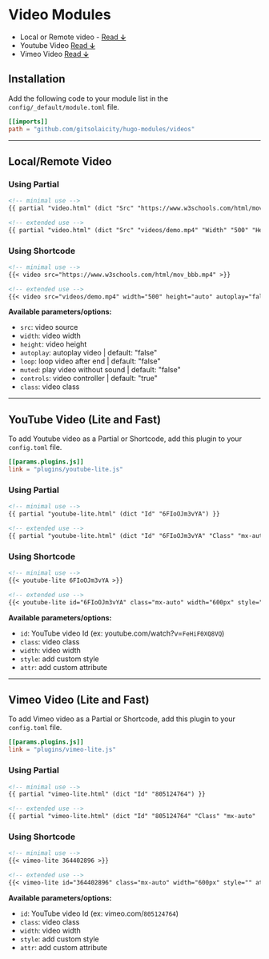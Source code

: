# Video Modules

- Local or Remote video - [Read ↆ](https://github.com/gitsolaicity/hugo-modules/tree/master/videos#localremote-video)
- Youtube Video [Read ↆ](https://github.com/gitsolaicity/hugo-modules/tree/master/videos#youtube-video-lite-and-fast)
- Vimeo Video [Read ↆ](https://github.com/gitsolaicity/hugo-modules/tree/master/videos#vimeo-video-lite-and-fast)

## Installation

Add the following code to your module list in the `config/_default/module.toml` file.

```toml
[[imports]]
path = "github.com/gitsolaicity/hugo-modules/videos"
```

<hr>

## Local/Remote Video

### Using Partial

```md
<!-- minimal use -->
{{ partial "video.html" (dict "Src" "https://www.w3schools.com/html/mov_bbb.mp4") }}

<!-- extended use -->
{{ partial "video.html" (dict "Src" "videos/demo.mp4" "Width" "500" "Height" "auto" "Autoplay" "false" "Loop" "false" "Muted" "false" "Controls" "true" "Class" "ght-video") }}
```

### Using Shortcode

```md
<!-- minimal use -->
{{< video src="https://www.w3schools.com/html/mov_bbb.mp4" >}}

<!-- extended use -->
{{< video src="videos/demo.mp4" width="500" height="auto" autoplay="false" loop="false" muted="false" controls="true" class="" >}}
```

**Available parameters/options:**

- `src`: video source
- `width`: video width
- `height`: video height
- `autoplay`: autoplay video | default: "false"
- `loop`: loop video after end | default: "false"
- `muted`: play video without sound | default: "false"
- `controls`: video controller | default: "true"
- `class`: video class

<hr>

## YouTube Video (Lite and Fast)

To add Youtube video as a Partial or Shortcode, add this plugin to your `config.toml` file.

```toml
[[params.plugins.js]]
link = "plugins/youtube-lite.js"
```

### Using Partial

```md
<!-- minimal use -->
{{ partial "youtube-lite.html" (dict "Id" "6FIoOJm3vYA") }}

<!-- extended use -->
{{ partial "youtube-lite.html" (dict "Id" "6FIoOJm3vYA" "Class" "mx-auto"  "Width" "600px" "Style" "" "Attr" "") }}
```

### Using Shortcode

```md
<!-- minimal use -->
{{< youtube-lite 6FIoOJm3vYA >}}

<!-- extended use -->
{{< youtube-lite id="6FIoOJm3vYA" class="mx-auto" width="600px" style="" attr="" >}}
```

**Available parameters/options:**

- `id`: YouTube video Id (ex: youtube.com/watch?v=`FeHiF0XQ8VQ`)
- `class`: video class
- `width`: video width
- `style`: add custom style
- `attr`: add custom attribute

<hr>

## Vimeo Video (Lite and Fast)

To add Vimeo video as a Partial or Shortcode, add this plugin to your `config.toml` file.

```toml
[[params.plugins.js]]
link = "plugins/vimeo-lite.js"
```

### Using Partial

```md
<!-- minimal use -->
{{ partial "vimeo-lite.html" (dict "Id" "805124764") }}

<!-- extended use -->
{{ partial "vimeo-lite.html" (dict "Id" "805124764" "Class" "mx-auto"  "Width" "600px" "Style" "" "Attr" "") }}
```

### Using Shortcode

```md
<!-- minimal use -->
{{< vimeo-lite 364402896 >}}

<!-- extended use -->
{{< vimeo-lite id="364402896" class="mx-auto" width="600px" style="" attr="" >}}
```

**Available parameters/options:**

- `id`: YouTube video Id (ex: vimeo.com/`805124764`)
- `class`: video class
- `width`: video width
- `style`: add custom style
- `attr`: add custom attribute
